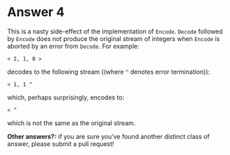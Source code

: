 # Answer 4

This is a nasty side-effect of the implementation of `Encode`. `Decode` followed by `Encode`
does not produce the original stream of integers when `Encode` is aborted by an error from `Decode`. For example:

```
< 2, 1, 0 >

```
decodes to the following stream ((where `^` denotes error termination)):
```
< 1, 1 ^

```
which, perhaps surprisingly, encodes to:
```
< ^

```
which is not the same as the original stream.

**Other answers?:** if you are sure you've found another distinct class of answer, please submit a pull request! 
